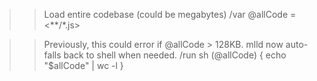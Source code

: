 >> Load entire codebase (could be megabytes)
/var @allCode = <**/*.js>

>> Previously, this could error if @allCode > 128KB. mlld now auto-falls back to shell when needed.
/run sh (@allCode) { echo "$allCode" | wc -l }